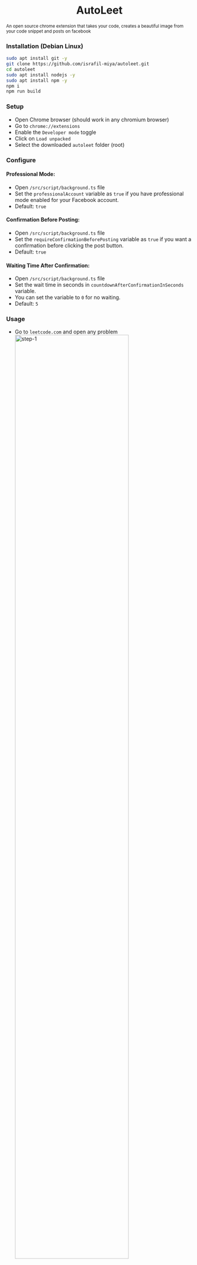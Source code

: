 <h1 style="text-align: center;">AutoLeet</h1>
<small style="display: flex; justify-content: center">An open source chrome extension that takes your code, creates a beautiful image from your code snippet and posts on facebook</small>

### Installation (Debian Linux)

```sh
sudo apt install git -y
git clone https://github.com/israfil-miya/autoleet.git
cd autoleet
sudo apt install nodejs -y
sudo apt install npm -y
npm i
npm run build
```

### Setup

- Open Chrome browser (should work in any chromium browser)
- Go to `chrome://extensions`
- Enable the `Developer mode` toggle
- Click on `Load unpacked`
- Select the downloaded `autoleet` folder (root)

### Configure

#### Professional Mode:

- Open `/src/script/background.ts` file
- Set the `professionalAccount` variable as `true` if you have professional mode enabled for your Facebook account.
- Default: `true`

#### Confirmation Before Posting:

- Open `/src/script/background.ts` file
- Set the `requireConfirmationBeforePosting` variable as `true` if you want a confirmation before clicking the post button.
- Default: `true`

#### Waiting Time After Confirmation:

- Open `/src/script/background.ts` file
- Set the wait time in seconds in `countdownAfterConfirmationInSeconds` variable.
- You can set the variable to `0` for no waiting.
- Default: `5`

### Usage

- Go to `leetcode.com` and open any problem
  <img src="https://i.ibb.co/Tb5nZ4R/step-1.png" alt="step-1" width="80%" height="auto">

- Solve the problem and submit your answer
  <img src="https://i.ibb.co/RQv7Hmp/step-2.png" alt="step-2" width="80%" height="auto">

- Select the part of the code you want to share
  <img src="https://i.ibb.co/Vtxstfv/step-3.png" alt="step-3" width="80%" height="auto">

- Right click on the selection and choose `Share to social media`
  <img src="https://i.ibb.co/rvpKv4m/step-4.png" alt="step-4" width="80%" height="auto">

- Fill-up the form in the popup and click the `Submit` button
  <img src="https://i.ibb.co/DQRTRpM/step-5.png" alt="step-5" width="80%" height="auto">
  <p style="font-size: 0.9rem"><b>Note:</b> Language, Title & Caption is auto generated but it's editable</p>

### Flow

- The extension opens [ray.so](https://ray.so/), generates the code block image, and downloads it automatically.
- After download, it opens [facebook.com](https://www.facebook.com/), fills in the caption and image, and posts.

### Notes

- Ensure you're logged in to Facebook before using the extension.
